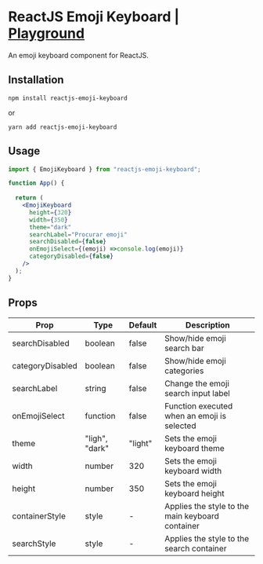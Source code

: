 # ReactJS Emoji Keyboard | [Playground](https://3tn735.csb.app)

An emoji keyboard component for ReactJS.



## Installation

```
npm install reactjs-emoji-keyboard
```

or

```
yarn add reactjs-emoji-keyboard
```



## Usage


```jsx
import { EmojiKeyboard } from "reactjs-emoji-keyboard";

function App() {
  
  return (
    <EmojiKeyboard
      height={320}
      width={350}
      theme="dark"
      searchLabel="Procurar emoji"
      searchDisabled={false}
      onEmojiSelect={(emoji) =>console.log(emoji)}          
      categoryDisabled={false}
    />
  );
}

````

## Props

| Prop                   | Type              | Default    | Description                                                                                                                                |
| ---------------------- | ----------------- | ---------- | ------------------------------------------------------------------------------------------------------------------------------------------ |
| searchDisabled           | boolean          | false           |Show/hide emoji search bar |
| categoryDisabled           | boolean          | false           |Show/hide emoji categories |
| searchLabel           | string          | false           |Change the emoji search input label |
| onEmojiSelect           | function          | false           |Function executed when an emoji is selected |
| theme           | "ligh", "dark"          | "light"           |Sets the emoji keyboard theme |
| width           | number          | 320           |Sets the emoji keyboard width  |
| height           | number         | 350           |Sets the emoji keyboard height |
| containerStyle           | style          | -           |Applies the style to the main keyboard container |
| searchStyle           | style          | -           |Applies the style to the search container